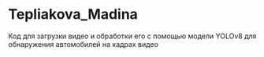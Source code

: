 # Tepliakova_Madina
 Код для загрузки видео и обработки его с помощью модели YOLOv8 для обнаружения автомобилей на кадрах видео
